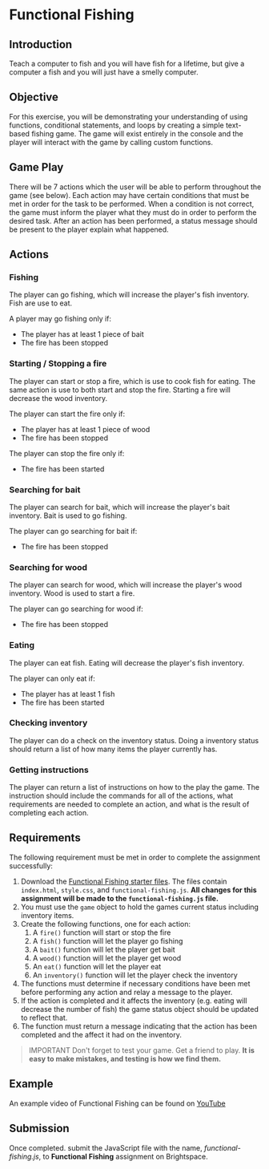 # Functional Fishing

## Introduction
Teach a computer to fish and you will have fish for a lifetime, but give a computer a fish and you will just have a smelly computer. 

## Objective
For this exercise, you will be demonstrating your understanding of using functions, conditional statements, and loops by creating a simple text-based fishing game. The game will exist entirely in the console and the player will interact with the game by calling custom functions.

## Game Play
There will be 7 actions which the user will be able to perform throughout the game (see below). Each action may have certain conditions that must be met in order for the task to be performed. When a condition is not correct, the game must inform the player what they must do in order to perform the desired task. After an action has been performed, a status message should be present to the player explain what happened.

## Actions

### Fishing
The player can go fishing, which will increase the player's fish inventory. Fish are use to eat.

A player may go fishing only if:
- The player has at least 1 piece of bait
- The fire has been stopped

### Starting / Stopping a fire

The player can start or stop a fire, which is use to cook fish for eating. The same action is use to both start and stop the fire. Starting a fire will decrease the wood inventory. 

The player can start the fire only if:
- The player has at least 1 piece of wood
- The fire has been stopped

The player can stop the fire only if:
- The fire has been started

### Searching for bait

The player can search for bait, which will increase the player's bait inventory. Bait is used to go fishing.

The player can go searching for bait if:
- The fire has been stopped

### Searching for wood

The player can search for wood, which will increase the player's wood inventory. Wood is used to start a fire.

The player can go searching for wood if:
- The fire has been stopped

### Eating

The player can eat fish. Eating will decrease the player's fish inventory. 

The player can only eat if:
- The player has at least 1 fish
- The fire has been started

### Checking inventory

The player can do a check on the inventory status. Doing a inventory status should return a list of how many items the player currently has.

### Getting instructions

The player can return a list of instructions on how to the play the game. The instruction should include the commands for all of the actions, what requirements are needed to complete an action, and what is the result of completing each action.

## Requirements
The following requirement must be met in order to complete the assignment successfully:

1. Download the [Functional Fishing starter files](https://github.com/imdac/mtm6302-functional-fishing/archive/master.zip). The files contain `index.html`, `style.css`, and `functional-fishing.js`. **All changes for this assignment will be made to the `functional-fishing.js` file.**
2. You must use the `game` object to hold the games current status including inventory items.
3. Create the following functions, one for each action:
    1. A `fire()` function will start or stop the fire
    1. A `fish()` function will let the player go fishing
    2. A `bait()` function will let the player get bait
    3. A `wood()` function will let the player get wood
    4. An `eat()` function will let the player eat
    5. An `inventory()` function will let the player check the inventory
4. The functions must determine if necessary conditions have been met before performing any action and relay a message to the player.
5. If the action is completed and it affects the inventory (e.g. eating will decrease the number of fish) the game status object should be updated to reflect that.
6. The function must return a message indicating that the action has been completed and the affect it had on the inventory.

> IMPORTANT Don't forget to test your game. Get a friend to play. **It is easy to make mistakes, and testing is how we find them.**

## Example
An example video of Functional Fishing can be found on [YouTube](https://youtu.be/lPpVAdW4q6Q)

## Submission
Once completed. submit the JavaScript file with the name, *functional-fishing.js*, to **Functional Fishing** assignment on Brightspace.